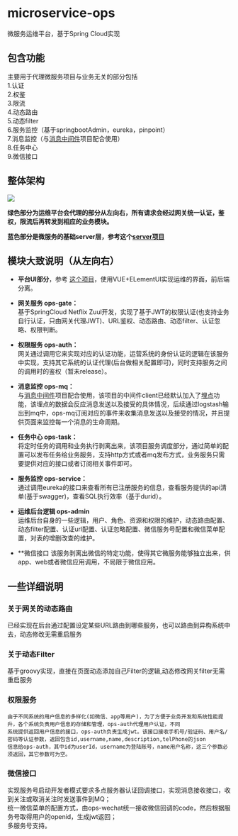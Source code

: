 # microservice-ops
微服务运维平台，基于Spring Cloud实现

## 包含功能
主要用于代理微服务项目与业务无关的部分包括  
1.认证  
2.权鉴  
3.限流  
4.动态路由  
5.动态filter  
6.服务监控（基于springbootAdmin，eureka，pinpoint）  
7.消息监控（与[消息中间件](https://github.com/yonyou-auto-dev/microservice-mom)项目配合使用）  
8.任务中心  
9.微信接口



## 整体架构
![](https://github.com/yonyou-auto-dev/microservice-ops/blob/master/model.jpg)

**绿色部分为运维平台会代理的部分从左向右，所有请求会经过网关统一认证，鉴权，限流后再转发到相应的业务模块。**

**蓝色部分是微服务的基础server层，参考这个[server项目](https://github.com/yonyou-auto-dev/microservice-server)**

## 模块大致说明（从左向右）

* **平台UI部分**，参考 [这个项目](https://github.com/yonyou-auto-dev/microservice-ops-ui)，使用VUE+ELementUI实现运维的界面，前后端分离。

* **网关服务 ops-gate：**  
	基于SpringCloud Netflix Zuul开发，实现了基于JWT的权限认证(也支持业务自行认证，只由网关代理JWT)、URL鉴权、动态路由、动态filter、认证忽略、权限判断。
	
* **权限服务 ops-auth：**  
	网关通过调用它来实现对应的认证功能，运营系统的身份认证的逻辑在该服务中实现，支持其它系统的认证代理(后台做相关配置即可)，同时支持服务之间的调用时的鉴权（暂未release）。  
	
* **消息监控 ops-mq：**  
	与[消息中间件](https://github.com/yonyou-auto-dev/microservice-mom)项目配合使用，该项目的中间件client已经默认加入了[埋点](https://github.com/yonyou-auto-dev/track-sdk)功能，该埋点的数据会反应消息发送以及接受的具体情况，后续通过logstash输出到mq中，ops-mq订阅对应的事件来收集消息发送以及接受的情况，并且提供页面来监控每一个消息的生命周期。
	
* **任务中心 ops-task：**  
	将定时任务的调用和业务执行剥离出来，该项目服务调度部分，通过简单的配置可以发布任务给业务服务，支持http方式或者mq发布方式，业务服务只需要提供对应的接口或者订阅相关事件即可。
	
* **服务监控 ops-service：**  
	通过调用eureka的接口来查看所有已注册服务的信息，查看服务提供的api清单(基于swagger)，查看SQL执行效率（基于durid）。
	
* **运维后台逻辑 ops-admin**  
	运维后台自身的一些逻辑，用户、角色、资源和权限的维护，动态路由配置、动态filter配置、认证url配置、认证忽略配置、微信服务号配置和微信菜单配置，对表的增删改查的维护。
* **微信接口
    该服务剥离出微信的特定功能，使得其它微服务能够独立出来，供app、web或者微信应用调用，不局限于微信应用。
	
## 一些详细说明

### 关于网关的动态路由

已经实现在后台通过配置设定某些URL路由到哪些服务，也可以路由到异构系统中去，动态修改无需重启服务

### 关于动态Filter
基于groovy实现，直接在页面动态添加自己Filter的逻辑,动态修改网关filter无需重启服务

### 权限服务
    由于不同系统的用户信息的多样化(如微信、app等用户)，为了方便于业务开发和系统性能提升，各个系统负责用户信息的存储和管理，ops-auth代理用户认证，不同  
	系统提供返回用户信息的接口，ops-auth负责生成jwt。该接口接收手机号/验证码、用户名/密码等认证参数，返回包含id,username,name,description,telPhone的json   
	信息给ops-auth，其中id为userId，username为登陆账号，name用户名称，这三个参数必须返回，其它参数可为空。
	
### 微信接口
   实现服务号启动开发者模式要求多点服务器认证回调接口，实现消息接收接口，收到关注或取消关注时发送事件到MQ；  
   统一微信菜单的配置方式，由ops-wechat统一接收微信回调的code，然后根据服务号取得用户的openid，生成jwt返回；  
   多服务号支持。